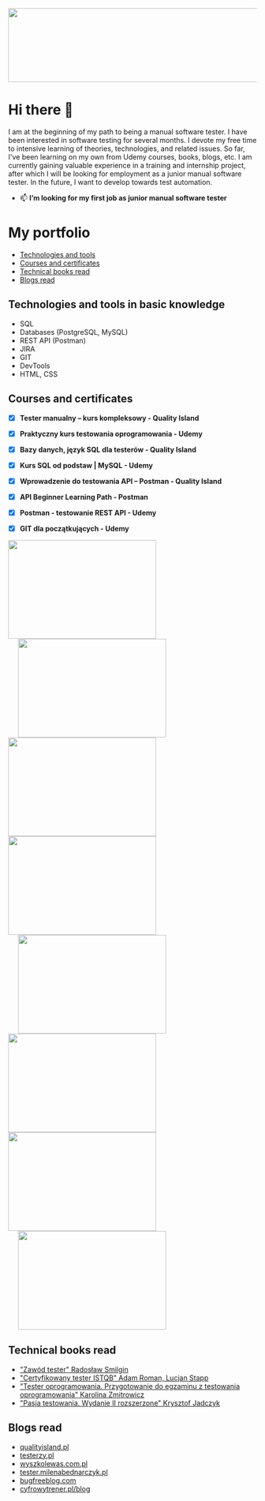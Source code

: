 <img src="https://user-images.githubusercontent.com/126195546/222784376-5aaa95d7-74c1-4f9c-9d1e-5913cd464f35.png" height ="150" width="1480">


<!--
**pawelhachula/pawelhachula** is a ✨ _special_ ✨ repository because its `README.md` (this file) appears on your GitHub profile.
![name1](https://user-images.githubusercontent.com/126195546/222787121-ea5ecca3-d970-4d96-8267-f1cdf0ab719a.png)

Here are some ideas to get you started:

- 🔭 I’m currently working on ...


- 🤔 I’m looking for help with ...
- 💬 Ask me about ...

- 😄 Pronouns: ...
- ⚡ Fun fact: ...
## About me
-->
# Hi there 👋
I am at the beginning of my path to being a manual software tester. I have been interested in software testing for several months. I devote my free time to intensive learning of theories, technologies, and related issues. So far, I've been learning on my own from Udemy courses, books, blogs, etc. I am currently gaining valuable experience in a training and internship project, after which I will be looking for employment as a junior manual software tester. In the future, I want to develop towards test automation.


- 📫 **I’m looking for my first job as junior manual software tester**


# My portfolio

* [Technologies and tools](#technologies-and-tools-in-basic-knowledge)
* [Courses and certificates](#courses-and-certificates)
* [Technical books read](#technical-books-read)
* [Blogs read](#blogs-read)

## Technologies and tools in basic knowledge
* SQL 
* Databases (PostgreSQL, MySQL)
* REST API (Postman)
* JIRA
* GIT
* DevTools
* HTML, CSS

## Courses and certificates
- [x] **Tester manualny – kurs kompleksowy - Quality Island**
- [x] **Praktyczny kurs testowania oprogramowania - Udemy**
- [x] **Bazy danych, język SQL dla testerów - Quality Island**
- [x] **Kurs SQL od podstaw | MySQL - Udemy**
- [x] **Wprowadzenie do testowania API – Postman - Quality Island**
- [x] **API Beginner Learning Path - Postman**
- [x] **Postman - testowanie REST API - Udemy**
- [x] **GIT dla początkujących - Udemy**


<img src="https://user-images.githubusercontent.com/126195546/221151583-d0dbf213-435e-4040-82dd-2e2a3e4aa2ba.jpg" height ="200" width="300"> <img src="https://user-images.githubusercontent.com/126195546/221151703-0ab3bc86-5222-4635-b7bd-351dd52b9f42.jpg" height ="200" width="300" hspace="20"> <img src="https://user-images.githubusercontent.com/126195546/221149719-d114054f-b7cd-4e9f-a77f-4e70e88cc160.jpg" height ="200" width="300"> <img src="https://user-images.githubusercontent.com/126195546/221151386-f5f28263-651d-4717-9e0d-8305979ae5cb.jpg" height ="200" width="300"> <img src="https://user-images.githubusercontent.com/126195546/221151656-ffbf40ca-1940-467b-84a0-f484d182a610.jpg" height ="200" width="300" hspace="20"> <img src="https://user-images.githubusercontent.com/126195546/221151433-9b952330-d422-436e-abec-49b47893d345.jpg" height ="200" width="300"> <img src="https://user-images.githubusercontent.com/126195546/221151531-3b9b6651-7119-4801-b3fe-b90d480f78f8.jpg" height ="200" width="300"> <img src="https://user-images.githubusercontent.com/126195546/221954653-d1763256-41f0-43df-9645-8289f8d104e5.jpg" height ="200" width="300" hspace="20"> 



## Technical books read
* ["Zawód tester" Radosław Smilgin](https://helion.pl/ksiazki/zawod-tester-od-decyzji-do-zdobycia-doswiadczenia-radoslaw-smilgin,e_0vj2.htm#format/e)
* ["Certyfikowany tester ISTQB" Adam Roman, Lucjan Stapp](https://helion.pl/ksiazki/certyfikowany-tester-istqb-poziom-podstawowy-adam-roman-lucjan-stapp,ctispv.htm#format/e)
* ["Tester oprogramowania. Przygotowanie do egzaminu z testowania oprogramowania" Karolina Zmitrowicz](https://helion.pl/ksiazki/tester-oprogramowania-przygotowanie-do-egzaminu-z-testowania-oprogramowania-karolina-zmitrowicz,e_00c5.htm#format/e)
* ["Pasja testowania. Wydanie II rozszerzone" Krysztof Jadczyk](https://helion.pl/ksiazki/pasja-testowania-wydanie-ii-rozszerzone-krzysztof-jadczyk,paste2.htm#format/e)

## Blogs read
* [qualityisland.pl](https://qualityisland.pl/blog/)
* [testerzy.pl](https://testerzy.pl/)
* [wyszkolewas.com.pl](https://www.wyszkolewas.com.pl/blog/)
* [tester.milenabednarczyk.pl](https://tester.milenabednarczyk.pl/)
* [bugfreeblog.com](https://bugfreeblog.com/)
* [cyfrowytrener.pl/blog](https://cyfrowytrener.pl/blog/)
